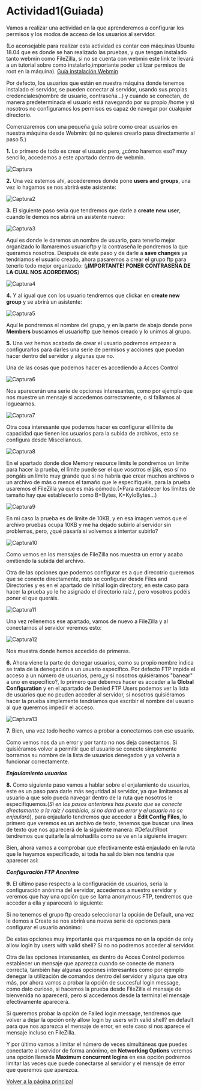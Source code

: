 # Actividad1(Guiada)

Vamos a realizar una actividad en la que aprenderemos a configurar los permisos y los modos de acceso de los usuarios al servidor.

(Lo aconsejable para realizar esta actividad es contar con máquinas Ubuntu 18.04 que es donde se han realizado las pruebas, y que tengan instalado tanto webmin como FileZilla, si no se cuenta con webmin este link te llevará a un tutorial sobre como instalarlo,importante poder utilizar permisos de root en la máquina). [Guía instalación Webmin](https://clouding.io/kb/como-instalar-webmin-en-ubuntu-18-04/)

Por defecto, los usuarios que están en nuestra máquina donde tenemos instalado el servidor, se pueden conectar al servidor, usando sus propias credenciales(nombre de usuario, contraseña...) y cuando se conectan, de manera predeterminada el usuario está navegando por su propio /home y si nosotros no configuramos los permisos es capaz de navegar por cualquier directorio.

Comenzaremos con una pequeña guía sobre como crear usuarios en nuestra máquina desde Webmin: (si no quieres crearlo pasa directamente al paso 5.)

**1.** Lo primero de todo es crear el usuario pero, ¿cómo haremos eso? muy sencillo, accedemos a este apartado dentro de webmin.

![Captura](./imagenes/Captura.PNG)

**2.** Una vez estemos ahí, accederemos donde pone **users and groups**, una vez lo hagamos se nos abrirá este asistente:

![Captura2](./imagenes/Captura2.PNG)

**3.** El siguiente paso sería que tendremos  que darle a **create new user**, cuando le demos nos abrirá un asistente nuevo:

![Captura3](./imagenes/Captura3.PNG)

Aquí es donde le daremos un nombre de usuario, para tenerlo mejor organizado lo llamaremos usuarioftp y la contraseña le pondremos la que queramos nosotros. Después de este paso y de darle a **save changes** ya tendríamos el usuario creado, ahora pasaremos a crear el grupo ftp para tenerlo todo mejor organizado:
(**¡IMPORTANTE! PONER CONTRASEÑA DE LA CUAL NOS ACORDEMOS**)

![Captura4](./imagenes/Captura4.PNG)

**4.** Y al igual que con los usuario tendremos que clickar en **create new group** y se abrirá un asistente:

![Captura5](./imagenes/Captura5.PNG)

Aquí le pondremos el nombre del grupo, y en la parte de abajo donde pone **Members** buscamos el usuarioftp que hemos creado y lo unimos al grupo. 

**5.** Una vez hemos acabado de crear el usuario podremos empezar a configurarlos para darles una serie de permisos y acciones que puedan hacer dentro del servidor y algunas que no.

Una de las cosas que podemos hacer es accediendo a Acces Control

![Captura6](./imagenes/Captura6.PNG)

Nos aparecerán una serie de opciones interesantes, como por ejemplo que nos muestre un mensaje si accedemos correctamente, o si fallamos al loguearnos.

![Captura7](./imagenes/Captura7.PNG)

Otra cosa interesante que podemos hacer es configurar el límite de capacidad que tienen los usuarios para la subida de archivos, esto se configura desde Miscellanous.

![Captura8](./imagenes/Captura8.PNG)

En el apartado donde dice Memory resource limits le pondremos un límite para hacer la prueba, el límite puede ser el que vosotros elijáis, eso sí no pongáis un límite muy grande que si no habría que crear muchos archivos o un archivo de más o menos el tamaño que le especifiquéis, para la prueba usaremos el FileZilla ya que es más cómodo.(*Para establecer los límites de tamaño hay que establecerlo como B=Bytes, K=KyloBytes...)

![Captura9](./imagenes/Captura9.PNG)

En mi caso la prueba es de límite de 10KB, y en esa imagen vemos que el archivo pruebas ocupa 10KB y me ha dejado subirlo al servidor sin problemas, pero, ¿qué pasaría si volvemos a intentar subirlo?

![Captura10](./imagenes/Captura10.PNG)

Como vemos en los mensajes de FileZilla nos muestra un error y acaba omitiendo la subida del archivo.

Otra de las opciones que podemos configurar es a que direcotrio queremos que se conecte directamente, esto se configurar desde Files and Directories y es en el apartado de Initial login directory, en este caso para hacer la prueba yo le he asignado el directorio raíz /, pero vosotros podéis poner el que queráis.

![Captura11](./imagenes/Captura11.PNG)

Una vez rellenemos ese apartado, vamos de nuevo a FileZilla y al conectarnos al servidor veremos esto:

![Captura12](./imagenes/Captura12.PNG)

Nos muestra donde hemos accedido de primeras.

**6.** Ahora viene la parte de denegar usuarios, como su propio nombre indica se trata de la denegación a un usuario específico. Por defecto FTP impide el acceso  a un número de usuarios, pero,¿y si nosotros quisiéramos "banear" a uno en específico?, lo primero que debemos hacer es acceder a la **Global Configuration** y en el apartado de Denied FTP Users podemos ver la lista de usuarios que no peuden acceder al servidor, si nosotros quisiéramos hacer la prueba simplemente tendríamos que escribir el nombre del usuario al que queremos impedir el acceso.

![Captura13](./imagenes/Captura13.PNG)




**7.** Bien, una vez todo hecho vamos a probar a conectarnos con ese usuario.



Como vemos nos da un error y por tanto no nos deja conectarnos. Si quisiéramos volver a permitir que el usuario se conecte simplemente borramos su nombre de la lista de usuarios denegados y ya volvería a funcionar correctamente.

***Enjaulamiento usuarios***

**8.** Como siguiente paso vamos a hablar sobre el enjalamiento de usuarios, este es un paso para darle más seguridad al servidor, ya que limitamos al usuario a que solo pueda navegar dentro de la ruta que nosotros le especifiquemos.(*Si en los pasos anteriores has puesto que se conecte directamente a la raíz / cambialo, si no dará un error y el usuario no se enjaulará*), para enjaularlo tendremos que acceder a **Edit Config Files**, lo primero que veremos es un archivo de texto, tenemos que buscar una línea de texto que nos aparecerá de la siguiente manera: #DefaultRoot tendremos que quitarle la almohadilla como se ve en la siguiente imagen:



Bien, ahora vamos a comprobar que efectivamente está enjaulado en la ruta que le hayamos especificado, si toda ha salido bien nos tendría que aparecer así:

***Configuración FTP Anonimo***

**9.** El último paso respecto a la configuración de usuarios, sería la configuración anónima del servidor, accedemos a nuestro servidor y veremos que hay una opción que se llama anonymous FTP, tendremos que acceder a ella y aparecerá lo siguiente: 


Si no tenemos el grupo ftp creado seleccionar la opción de Default, una vez le demos a Create se nos abrirá una nueva serie de opciones para configurar el usuario anónimo:

De estas opciones muy importante que marquemos no en la opción de only allow login by users with valid shell? Si no no podremos acceder al servidor.

Otra de las opciones interesantes, es dentro de Acces Control podemos establecer un mensaje que aparezca cuando se conecte de manera correcta, también hay algunas opciones interesantes como por ejemplo denegar la utilización de comandos dentro del servidor y alguna que otra más, por ahora vamos a probar la opción de succesful login message, como dato curioso, si hacemos la prueba desde FileZilla el mensaje de bienvenida no aparecerá, pero si accedemos desde la terminal el mensaje efectivamente aparecerá.


Si queremos probar la opción de Failed login message, tendremos que volver a dejar la opción only allow login by users with valid shell? en default para que nos aparezca el mensaje de error, en este caso si nos aparece el mensaje incluso en FileZilla.

Y por último vamos a limitar el número de veces simultáneas que puedes conectarte al servidor de forma anónimo, en **Networking Options** veremos una opción llamada **Maximum concurrent logins** en esa opción podremos limitar las veces que puede conectarse al servidor y el mensaje de error que queremos que aparezca.


[Volver a la página principal](README.md)
